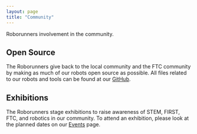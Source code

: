 ```yaml
---
layout: page
title: "Community"
---
```


Roborunners involvement in the community.

## Open Source

The Roborunners give back to the local community and the FTC community by
making as much of our robots open source as possible. All files related to our
robots and tools can be found at our [GitHub].

[GitHub]: https://github.com/roborunners

## Exhibitions

The Roborunners stage exhibitions to raise awareness of STEM, FIRST, FTC, and
robotics in our community. To attend an exhibition, please look at the
planned dates on our [Events] page.

[Events]: /events.html
